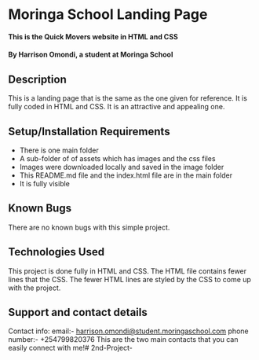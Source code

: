 # Moringa School Landing Page
#### This is the Quick Movers website in HTML and CSS
#### By Harrison Omondi, a student at Moringa School
## Description
This is a landing page that is the same as the one given for reference. It is fully coded in HTML and CSS. It is an attractive and appealing one.
## Setup/Installation Requirements
* There is one main folder
* A sub-folder of of assets which has images and the css files
* Images were downloaded locally and saved in the image folder
* This README.md file and the index.html file are in the main folder
* It is fully visible
## Known Bugs
There are no known bugs with this simple project.
## Technologies Used
This project is done fully in HTML and CSS. The HTML file contains fewer lines that the CSS.
The fewer HTML lines are styled by the CSS to come up with the project.
## Support and contact details
Contact info: email:- harrison.omondi@student.moringaschool.com
              phone number:- +254799820376
This are the two main contacts that you can easily connect with me!# 2nd-Project-
